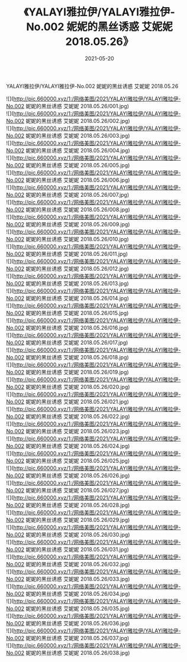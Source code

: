﻿---
layout: post
title:  《YALAYI雅拉伊/YALAYI雅拉伊-No.002 妮妮的黑丝诱惑 艾妮妮 2018.05.26》
date:   2021-05-20
img: http://pic.660000.xyz/1:/网络美图/2021/YALAYI雅拉伊/YALAYI雅拉伊-No.002 妮妮的黑丝诱惑 艾妮妮 2018.05.26/000.jpg
categories: [美女, 清纯, 唯美]
---

YALAYI雅拉伊/YALAYI雅拉伊-No.002 妮妮的黑丝诱惑 艾妮妮 2018.05.26

 ![](http://pic.660000.xyz/1:/网络美图/2021/YALAYI雅拉伊/YALAYI雅拉伊-No.002 妮妮的黑丝诱惑 艾妮妮 2018.05.26/001.jpg) <br>![](http://pic.660000.xyz/1:/网络美图/2021/YALAYI雅拉伊/YALAYI雅拉伊-No.002 妮妮的黑丝诱惑 艾妮妮 2018.05.26/002.jpg) <br>![](http://pic.660000.xyz/1:/网络美图/2021/YALAYI雅拉伊/YALAYI雅拉伊-No.002 妮妮的黑丝诱惑 艾妮妮 2018.05.26/003.jpg) <br>![](http://pic.660000.xyz/1:/网络美图/2021/YALAYI雅拉伊/YALAYI雅拉伊-No.002 妮妮的黑丝诱惑 艾妮妮 2018.05.26/004.jpg) <br>![](http://pic.660000.xyz/1:/网络美图/2021/YALAYI雅拉伊/YALAYI雅拉伊-No.002 妮妮的黑丝诱惑 艾妮妮 2018.05.26/005.jpg) <br>![](http://pic.660000.xyz/1:/网络美图/2021/YALAYI雅拉伊/YALAYI雅拉伊-No.002 妮妮的黑丝诱惑 艾妮妮 2018.05.26/006.jpg) <br>![](http://pic.660000.xyz/1:/网络美图/2021/YALAYI雅拉伊/YALAYI雅拉伊-No.002 妮妮的黑丝诱惑 艾妮妮 2018.05.26/007.jpg) <br>![](http://pic.660000.xyz/1:/网络美图/2021/YALAYI雅拉伊/YALAYI雅拉伊-No.002 妮妮的黑丝诱惑 艾妮妮 2018.05.26/008.jpg) <br>![](http://pic.660000.xyz/1:/网络美图/2021/YALAYI雅拉伊/YALAYI雅拉伊-No.002 妮妮的黑丝诱惑 艾妮妮 2018.05.26/009.jpg) <br>![](http://pic.660000.xyz/1:/网络美图/2021/YALAYI雅拉伊/YALAYI雅拉伊-No.002 妮妮的黑丝诱惑 艾妮妮 2018.05.26/010.jpg) <br>![](http://pic.660000.xyz/1:/网络美图/2021/YALAYI雅拉伊/YALAYI雅拉伊-No.002 妮妮的黑丝诱惑 艾妮妮 2018.05.26/011.jpg) <br>![](http://pic.660000.xyz/1:/网络美图/2021/YALAYI雅拉伊/YALAYI雅拉伊-No.002 妮妮的黑丝诱惑 艾妮妮 2018.05.26/012.jpg) <br>![](http://pic.660000.xyz/1:/网络美图/2021/YALAYI雅拉伊/YALAYI雅拉伊-No.002 妮妮的黑丝诱惑 艾妮妮 2018.05.26/013.jpg) <br>![](http://pic.660000.xyz/1:/网络美图/2021/YALAYI雅拉伊/YALAYI雅拉伊-No.002 妮妮的黑丝诱惑 艾妮妮 2018.05.26/014.jpg) <br>![](http://pic.660000.xyz/1:/网络美图/2021/YALAYI雅拉伊/YALAYI雅拉伊-No.002 妮妮的黑丝诱惑 艾妮妮 2018.05.26/015.jpg) <br>![](http://pic.660000.xyz/1:/网络美图/2021/YALAYI雅拉伊/YALAYI雅拉伊-No.002 妮妮的黑丝诱惑 艾妮妮 2018.05.26/016.jpg) <br>![](http://pic.660000.xyz/1:/网络美图/2021/YALAYI雅拉伊/YALAYI雅拉伊-No.002 妮妮的黑丝诱惑 艾妮妮 2018.05.26/017.jpg) <br>![](http://pic.660000.xyz/1:/网络美图/2021/YALAYI雅拉伊/YALAYI雅拉伊-No.002 妮妮的黑丝诱惑 艾妮妮 2018.05.26/018.jpg) <br>![](http://pic.660000.xyz/1:/网络美图/2021/YALAYI雅拉伊/YALAYI雅拉伊-No.002 妮妮的黑丝诱惑 艾妮妮 2018.05.26/019.jpg) <br>![](http://pic.660000.xyz/1:/网络美图/2021/YALAYI雅拉伊/YALAYI雅拉伊-No.002 妮妮的黑丝诱惑 艾妮妮 2018.05.26/020.jpg) <br>![](http://pic.660000.xyz/1:/网络美图/2021/YALAYI雅拉伊/YALAYI雅拉伊-No.002 妮妮的黑丝诱惑 艾妮妮 2018.05.26/021.jpg) <br>![](http://pic.660000.xyz/1:/网络美图/2021/YALAYI雅拉伊/YALAYI雅拉伊-No.002 妮妮的黑丝诱惑 艾妮妮 2018.05.26/022.jpg) <br>![](http://pic.660000.xyz/1:/网络美图/2021/YALAYI雅拉伊/YALAYI雅拉伊-No.002 妮妮的黑丝诱惑 艾妮妮 2018.05.26/023.jpg) <br>![](http://pic.660000.xyz/1:/网络美图/2021/YALAYI雅拉伊/YALAYI雅拉伊-No.002 妮妮的黑丝诱惑 艾妮妮 2018.05.26/024.jpg) <br>![](http://pic.660000.xyz/1:/网络美图/2021/YALAYI雅拉伊/YALAYI雅拉伊-No.002 妮妮的黑丝诱惑 艾妮妮 2018.05.26/025.jpg) <br>![](http://pic.660000.xyz/1:/网络美图/2021/YALAYI雅拉伊/YALAYI雅拉伊-No.002 妮妮的黑丝诱惑 艾妮妮 2018.05.26/026.jpg) <br>![](http://pic.660000.xyz/1:/网络美图/2021/YALAYI雅拉伊/YALAYI雅拉伊-No.002 妮妮的黑丝诱惑 艾妮妮 2018.05.26/027.jpg) <br>![](http://pic.660000.xyz/1:/网络美图/2021/YALAYI雅拉伊/YALAYI雅拉伊-No.002 妮妮的黑丝诱惑 艾妮妮 2018.05.26/028.jpg) <br>![](http://pic.660000.xyz/1:/网络美图/2021/YALAYI雅拉伊/YALAYI雅拉伊-No.002 妮妮的黑丝诱惑 艾妮妮 2018.05.26/029.jpg) <br>![](http://pic.660000.xyz/1:/网络美图/2021/YALAYI雅拉伊/YALAYI雅拉伊-No.002 妮妮的黑丝诱惑 艾妮妮 2018.05.26/030.jpg) <br>![](http://pic.660000.xyz/1:/网络美图/2021/YALAYI雅拉伊/YALAYI雅拉伊-No.002 妮妮的黑丝诱惑 艾妮妮 2018.05.26/031.jpg) <br>![](http://pic.660000.xyz/1:/网络美图/2021/YALAYI雅拉伊/YALAYI雅拉伊-No.002 妮妮的黑丝诱惑 艾妮妮 2018.05.26/032.jpg) <br>![](http://pic.660000.xyz/1:/网络美图/2021/YALAYI雅拉伊/YALAYI雅拉伊-No.002 妮妮的黑丝诱惑 艾妮妮 2018.05.26/033.jpg) <br>![](http://pic.660000.xyz/1:/网络美图/2021/YALAYI雅拉伊/YALAYI雅拉伊-No.002 妮妮的黑丝诱惑 艾妮妮 2018.05.26/034.jpg) <br>![](http://pic.660000.xyz/1:/网络美图/2021/YALAYI雅拉伊/YALAYI雅拉伊-No.002 妮妮的黑丝诱惑 艾妮妮 2018.05.26/035.jpg) <br>![](http://pic.660000.xyz/1:/网络美图/2021/YALAYI雅拉伊/YALAYI雅拉伊-No.002 妮妮的黑丝诱惑 艾妮妮 2018.05.26/036.jpg) <br>![](http://pic.660000.xyz/1:/网络美图/2021/YALAYI雅拉伊/YALAYI雅拉伊-No.002 妮妮的黑丝诱惑 艾妮妮 2018.05.26/037.jpg) <br>![](http://pic.660000.xyz/1:/网络美图/2021/YALAYI雅拉伊/YALAYI雅拉伊-No.002 妮妮的黑丝诱惑 艾妮妮 2018.05.26/038.jpg) <br>